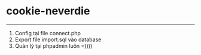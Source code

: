 # cookie-neverdie
-----------------------------------------------------------------
1. Config tại file connect.php
2. Export file import.sql vào database
3. Quản lý tại phpadmin luôn =))))
